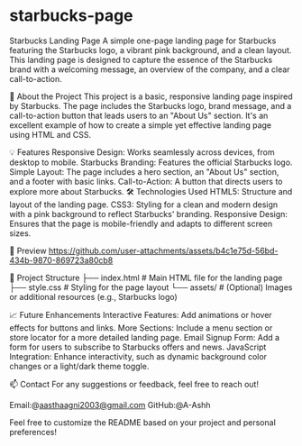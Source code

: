 # starbucks-page
Starbucks Landing Page
A simple one-page landing page for Starbucks featuring the Starbucks logo, a vibrant pink background, and a clean layout. This landing page is designed to capture the essence of the Starbucks brand with a welcoming message, an overview of the company, and a clear call-to-action.

🚀 About the Project
This project is a basic, responsive landing page inspired by Starbucks. The page includes the Starbucks logo, brand message, and a call-to-action button that leads users to an "About Us" section. It's an excellent example of how to create a simple yet effective landing page using HTML and CSS.

💡 Features
Responsive Design: Works seamlessly across devices, from desktop to mobile.
Starbucks Branding: Features the official Starbucks logo.
Simple Layout: The page includes a hero section, an "About Us" section, and a footer with basic links.
Call-to-Action: A button that directs users to explore more about Starbucks.
🛠️ Technologies Used
HTML5: Structure and layout of the landing page.
CSS3: Styling for a clean and modern design with a pink background to reflect Starbucks' branding.
Responsive Design: Ensures that the page is mobile-friendly and adapts to different screen sizes.

📸 Preview
https://github.com/user-attachments/assets/b4c1e75d-56bd-434b-9870-869723a80cb8

📂 Project Structure
├── index.html       # Main HTML file for the landing page
├── style.css        # Styling for the page layout
└── assets/          # (Optional) Images or additional resources (e.g., Starbucks logo)

📈 Future Enhancements
Interactive Features: Add animations or hover effects for buttons and links.
More Sections: Include a menu section or store locator for a more detailed landing page.
Email Signup Form: Add a form for users to subscribe to Starbucks offers and news.
JavaScript Integration: Enhance interactivity, such as dynamic background color changes or a light/dark theme toggle.

📫 Contact
For any suggestions or feedback, feel free to reach out!

Email:@aasthaagni2003@gmail.com
GitHub:@A-Ashh

Feel free to customize the README based on your project and personal preferences!
